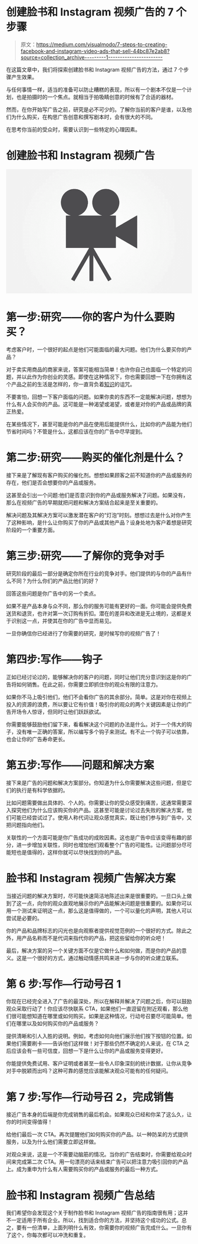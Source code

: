 # 创建脸书和 Instagram 视频广告的 7 个步骤

> 原文：<https://medium.com/visualmodo/7-steps-to-creating-facebook-and-instagram-video-ads-that-sell-44bc87e2ab8?source=collection_archive---------1----------------------->

在这篇文章中，我们将探索创建脸书和 Instagram 视频广告的方法，通过 7 个步骤产生效果。

与任何事情一样，适当的准备可以防止糟糕的表现，所以有一个剧本不仅是一个计划，也是拍摄时的一个焦点。就相当于拍吸睛创意的时候有了合适的器材。

然而，在你开始写广告之前，研究是必不可少的。了解你当前的客户是谁，以及他们为什么购买，在构思广告创意和撰写剧本时，会有很大的不同。

在思考你当前的受众时，需要认识到一些特定的心理因素。

# 创建脸书和 Instagram 视频广告

![](img/85e0059fee26ff501239037bec612aa0.png)

# 第一步:研究——你的客户为什么要购买？

考虑客户时，一个很好的起点是他们可能面临的最大问题。他们为什么要买你的产品？

对于卖实用商品的商家来说，答案可能相当简单！也许你自己也面临一个特定的问题，并以此作为你创业的灵感。即使在这种情况下，你也需要回想一下在你拥有这个产品之前的生活是怎样的，你一直背负着[知识](https://visualmodo.com/help/)的诅咒。

不要害怕，回想一下客户面临的问题。如果你卖的东西不一定能解决问题，想想为什么有人会买你的产品。这可能是一种渴望或渴望，或者是对你的产品或品牌的真正热爱。

在某些情况下，甚至可能是你的产品在使用后能提供什么，比如你的产品能为他们节省时间吗？不管是什么，这都应该在你的广告中尽早提到。

# 第二步:研究——购买的催化剂是什么？

接下来是了解现有客户购买的催化剂。想想如果顾客之前不知道你的产品或服务的存在，他们是否会想要你的产品或服务。

这甚至会引出一个问题:他们是否意识到你的产品或服务解决了问题。如果没有，那么在视频广告的早期就把问题和解决方案结合起来是至关重要的。

解决问题及其解决方案可以激发潜在客户的“灯泡”时刻。想想过去是什么对你产生了这种影响，是什么让你购买了你的产品或其他产品？设身处地为客户着想是研究阶段的一个重要方面。

# 第三步:研究——了解你的竞争对手

研究阶段的最后一部分是确定你所在行业的竞争对手。他们提供的与你的产品有什么不同？为什么你们的产品比他们的好？

回答这些问题是你广告中的另一个卖点。

如果不是产品本身与众不同，那么你的服务可能有更好的一面。你可能会提供免费送货和退货，也许对第一次订购有折扣。潜在的差异和改进是无止境的，这都是关于识别这一点，并使其在你的广告中显而易见。

一旦你确信你已经进行了你需要的研究，是时候写你的视频广告了！

# 第四步:写作——钩子

正如已经讨论过的，能够解决你的客户的问题，同时让他们充分意识到这是你的广告将如何销售。在此之前，你需要立即抓住你的观众有限的注意力。

如果你不马上吸引他们，他们不会看你广告的其余部分。简单。这是对你在视频上投入的资源的浪费，所以要让它有价值！吸引你的观众的两个关键因素是让你的广告开场令人惊讶，但同时让他们跃跃欲试。

你需要能够鼓励他们留下来，看看解决这个问题的办法是什么。对于一个伟大的钩子，没有唯一正确的答案，所以编写多个钩子来测试。有不止一个钩子可以依靠，也会让你的广告寿命更长。

# 第五步:写作——问题和解决方案

接下来是广告的问题和解决方案部分。你知道为什么你需要解决这些问题，但是它们的执行是有科学依据的。

比如问题需要做出具体的、个人的。你需要让你的受众感受到痛苦，这通常需要深入探究他们为什么应该购买你的产品。这甚至可能是讨论过去失败的解决方案，他们可能已经尝试过了。使用人称代词让观众感觉真实，既让他们参与到广告中，又把问题指向他们。

关联性的一个方面可能是你广告成功的成败因素。这也是广告中应该变得有趣的部分，进一步增加关联性，同时也增加他们观看整个广告的可能性。让问题部分尽可能短也是值得的，这样你就可以尽快找到你的产品。

# 脸书和 Instagram 视频广告解决方案

当接近问题的解决方案时，尽可能快速简洁地陈述出来是很重要的。一旦口头上做到了这一点，向你的观众直观地展示你的产品能解决问题是很重要的。如果你可以用一个测试来证明这一点，那么这是值得做的，一个可以量化的声明，其他人可以尝试是必要的。

你的产品和品牌标志的闪光也是向观察者提供视觉范例的一个很好的方式。除此之外，用产品名称而不是代词来指代你的产品，把这些留给你的听众吧！

最后，解决方案的另一个关键方面不仅是它做什么和如何做，而是你的产品的意义。这是一个很好的方式，通过触动情感共鸣来进一步与你的听众建立联系。

# 第 6 步:写作—行动号召 1

你现在已经完全进入了广告的最深处，所以在解释并解决了问题之后，你可以鼓励观众采取行动了！你应该尽快联系 CTA，如果他们一直逗留在附近观看，那么他们很可能想知道在哪里或如何购买。如果是这种情况，行动号召要尽可能简单。他们在哪里以及如何购买你的产品或服务？

提供清晰和引人入胜的说明。例如，考虑如何向他们展示他们按下按钮的位置。如果他们需要刷卡——告诉他们这样做！对于那些仍然不确定的人来说，在 CTA 之后应该会有一些可信度，回想一下是什么让你的产品或服务变得更好。

你能提供免费试用、客户证明或者甚至一些令人印象深刻的统计数据，让你从竞争对手中脱颖而出吗？这种可靠的感觉应该能解决观众可能有的任何疑问。

# 第 7 步:写作—行动号召 2，完成销售

接近广告本身的后端是你完成销售的最后机会。如果观众已经和你呆了这么久，让你的时间变得值得！

给他们最后一次 CTA。再次提醒他们如何购买你的产品。以一种防呆的方式提供服务，以及为什么他们需要立即这样做。

对观众来说，这是一个不需要动脑筋的情况。当你的广告结束时，你需要给观众时间来完成第二次 CTA。用一句漂亮的话来结束广告可以把注意力吸引回你的产品上。成为重申为什么有人需要购买你的产品或服务的最后一种方式。

# 脸书和 Instagram 视频广告总结

我们希望你会发现这个关于制作脸书和 Instagram 视频广告的指南很有用；这并不一定适用于所有企业。所以，找到适合你的方法，并坚持这个成功的公式。总之，要有一份清单，上面列明什么有效，你需要你的视频广告完成什么。一旦你有了这个，你每次都可以冲洗和重复。